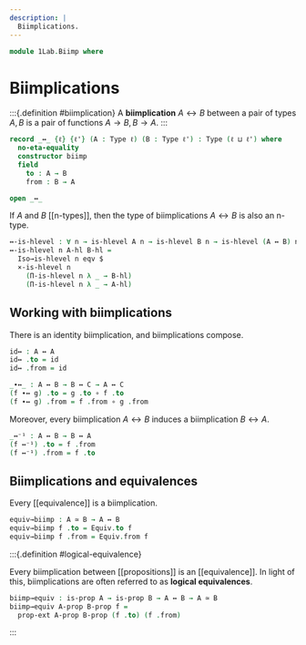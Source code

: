 ```yaml
---
description: |
  Biimplications.
---
```

<!--
```agda
open import 1Lab.Reflection.Record
open import 1Lab.Extensionality
open import 1Lab.HLevel.Closure
open import 1Lab.HIT.Truncation
open import 1Lab.HLevel
open import 1Lab.Equiv
open import 1Lab.Type.Sigma
open import Data.Sum.Base
open import 1Lab.Type.Pi
open import 1Lab.Type

open import Meta.Invariant
```
-->
```agda
module 1Lab.Biimp where
```

# Biimplications

:::{.definition #biimplication}
A **biimplication** $A \leftrightarrow B$ between a pair of types $A, B$
is a pair of functions $A \to B, B \to A$.
:::

```agda
record _↔_ {ℓ} {ℓ'} (A : Type ℓ) (B : Type ℓ') : Type (ℓ ⊔ ℓ') where
  no-eta-equality
  constructor biimp
  field
    to : A → B
    from : B → A

open _↔_
```

<!--
```agda
private variable
  ℓ ℓ' : Level
  A B C D : Type ℓ
  P Q : A → Type ℓ
```
-->

<!--
```agda
module Biimp (f : A ↔ B) where
  open _↔_ f public
```
-->

If $A$ and $B$ [[n-types]], then the type of biimplications $A \leftrightarrow B$
is also an n-type.

<!--
```agda
private unquoteDecl eqv = declare-record-iso eqv (quote _↔_)
```
-->

```agda
↔-is-hlevel : ∀ n → is-hlevel A n → is-hlevel B n → is-hlevel (A ↔ B) n
↔-is-hlevel n A-hl B-hl =
  Iso→is-hlevel n eqv $
  ×-is-hlevel n
    (Π-is-hlevel n λ _ → B-hl)
    (Π-is-hlevel n λ _ → A-hl)
```

<!--
```agda
instance
  H-Level-↔
    : ∀ {n}
    → ⦃ _ : H-Level A n ⦄ ⦃ _ : H-Level B n ⦄
    → H-Level (A ↔ B) n
  H-Level-↔ {n = n} .H-Level.has-hlevel =
    ↔-is-hlevel n (hlevel n) (hlevel n)

instance
  Extensional-↔
    : ∀ {ℓr}
    → ⦃ _ : Extensional ((A → B) × (B → A)) ℓr ⦄
    → Extensional (A ↔ B) ℓr
  Extensional-↔ ⦃ e ⦄ = iso→extensional eqv e
```
-->

## Working with biimplications

There is an identity biimplication, and biimplications compose.

```agda
id↔ : A ↔ A
id↔ .to = id
id↔ .from = id

_∙↔_ : A ↔ B → B ↔ C → A ↔ C
(f ∙↔ g) .to = g .to ∘ f .to
(f ∙↔ g) .from = f .from ∘ g .from
```

Moreover, every biimplication $A \leftrightarrow B$ induces a biimplication
$B \leftrightarrow A$.

```agda
_↔⁻¹ : A ↔ B → B ↔ A
(f ↔⁻¹) .to = f .from
(f ↔⁻¹) .from = f .to
```

## Biimplications and equivalences

Every [[equivalence]] is a biimplication.

```agda
equiv→biimp : A ≃ B → A ↔ B
equiv→biimp f .to = Equiv.to f
equiv→biimp f .from = Equiv.from f
```

:::{.definition #logical-equivalence}

Every biimplication between [[propositions]] is an [[equivalence]].
In light of this, biimplications are often referred to as
**logical equivalences**.

```agda
biimp→equiv : is-prop A → is-prop B → A ↔ B → A ≃ B
biimp→equiv A-prop B-prop f =
  prop-ext A-prop B-prop (f .to) (f .from)
```
:::

<!--
```agda
infix 21 _↔_
infixr 30 _∙↔_
infix 31 _↔⁻¹
```
-->

<!--
```agda
-- Misc. helpers for constructing biimplications
Π-cod↔ : ((x : A) → P x ↔ Q x) → ((x : A) → P x) ↔ ((x : A) → Q x)
Π-cod↔ f .to k x = f x .to (k x)
Π-cod↔ f .from k x = f x .from (k x)

Σ-↔₂ : ((x : A) → P x ↔ Q x) → Σ A P ↔ Σ A Q
Σ-↔₂ f .to (x , p) = x , f x .to p
Σ-↔₂ f .from (x , q) = x , f x .from q

∥-∥-↔ : A ↔ B → ∥ A ∥ ↔ ∥ B ∥
∥-∥-↔ f .to = ∥-∥-map (f .to)
∥-∥-↔ f .from = ∥-∥-map (f .from)

⊎-↔ : A ↔ B → C ↔ D → (A ⊎ C) ↔ (B ⊎ D)
⊎-↔ f g .to = ⊎-map (f .to) (g .to)
⊎-↔ f g .from = ⊎-map (f .from) (g .from)
```
-->
